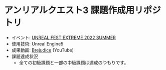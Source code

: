 # アンリアルクエスト3 課題作成用リポジトリ

- イベント: [UNREAL FEST EXTREME 2022 SUMMER](https://unrealengine.jp/unrealfest/extreme2022summer/)
- 使用技術: Unreal Engine5
- 成果動画: [Brejudice](https://www.youtube.com/watch?v=JLeIBsxqOd0) (YouTube)
- 課題達成状況
  - 全ての初級課題と一部の中級課題は達成のつもりです。
